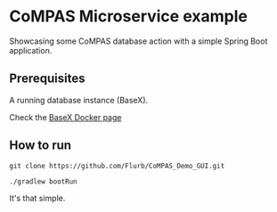 # CoMPAS Microservice example
Showcasing some CoMPAS database action with a simple Spring Boot application.

## Prerequisites
A running database instance (BaseX).

Check the [BaseX Docker page](https://hub.docker.com/r/basex/basexhttp/)

## How to run
`git clone https://github.com/Flurb/CoMPAS_Demo_GUI.git`

`./gradlew bootRun`

It's that simple.
